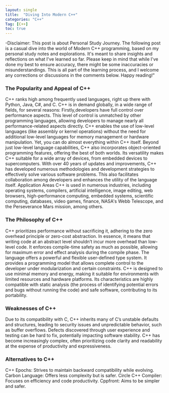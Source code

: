 ```yaml
---
layout: single
title:  "Diving Into Modern C++"
categories: "C++"
Tag: [C++]
toc: true
---
```


-Disclaimer:  This post is about Personal Study Journey. The following post is a casual dive into the world of Modern C++ programming,
 based on my personal study notes and explorations. It's meant to share insights and reflections on what I've learned so far.
 Please keep in mind that while I've done my best to ensure accuracy, there might be some inaccuracies or misunderstandings.
This is all part of the learning process, and I welcome any corrections or discussions in the comments below. 
 Happy reading!"


### The Popularity and Appeal of C++
C++ ranks high among frequently used languages, right up there with Python, Java, C#, and C.
C++ is in demand globally, in a wide range of fields, for several reasons:
Firstly,developers have full control over performance aspects. This level of control is unmatched by other programming languages, allowing developers to manage nearly all performance-related aspects directly.
C++ enables the use of low-level languages (like assembly or kernel operations) without the need for additional low-level languages for memory management or hardware manipulation. Yet, you can do almost everything within C++ itself.
Beyond just low-level language capabilities, C++ also incorporates object-oriented programming features, offering the best of both worlds.
Its versatility makes C++ suitable for a wide array of devices, from embedded devices to supercomputers.
With over 40 years of updates and improvements, C++ has developed numerous methodologies and development strategies to effectively solve various software problems. This also facilitates collaboration among developers and enhances the utility of the language itself.
Application Areas
C++ is used in numerous industries, including operating systems, compilers, artificial intelligence, image editing, web browsers, high-performance computing, embedded systems, scientific computing, databases, video games, finance, NASA's Webb Telescope, and the Perseverance Mars mission, among others.

### The Philosophy of C++
C++ prioritizes performance without sacrificing it, adhering to the zero overhead principle or zero-cost abstraction. In essence, it means that writing code at an abstract level shouldn’t incur more overhead than low-level code.
It enforces compile-time safety as much as possible, allowing for maximum error and effect analysis during the compile phase.
The language offers a powerful and flexible user-defined type system.
It provides a programming model that allows complete control to the developer under modularization and certain constraints.
C++ is designed to use minimal memory and energy, making it suitable for environments with limited resources and hardware platforms.
Its characteristics are highly compatible with static analysis (the process of identifying potential errors and bugs without running the code) and safe software, contributing to its portability.

### Weaknesses of C++
Due to its compatibility with C, C++ inherits many of C’s unstable defaults and structures, leading to security issues and unpredictable behavior, such as buffer overflows.
Defects discovered through user experience and testing can be hard to fix, potentially impacting software stability.
C++ has become increasingly complex, often prioritizing code clarity and readability at the expense of productivity and expressiveness.

### Alternatives to C++
C++ Epochs: Strives to maintain backward compatibility while evolving.
Carbon Language: Offers less complexity but is safer.
Circle C++ Compiler: Focuses on efficiency and code productivity.
Cppfront: Aims to be simpler and safer.